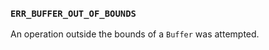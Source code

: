### `ERR_BUFFER_OUT_OF_BOUNDS`

An operation outside the bounds of a `Buffer` was attempted.

<a id="ERR_BUFFER_TOO_LARGE"></a>
